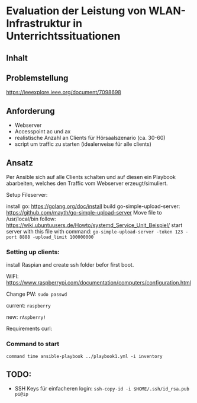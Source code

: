 # Evaluation der Leistung von WLAN-Infrastruktur in Unterrichtssituationen

## Inhalt

## Problemstellung
https://ieeexplore.ieee.org/document/7098698

## Anforderung
- Webserver
- Accesspoint ac und ax
- realistische Anzahl an Clients für Hörsaalszenario (ca. 30-60)
- script um traffic zu starten (idealerweise für alle clients)

## Ansatz
Per Ansible sich auf alle Clients schalten und auf diesen ein Playbook abarbeiten, welches den Traffic vom Webserver erzeugt/simuliert.

Setup Fileserver:

install go: https://golang.org/doc/install
build go-simple-upload-server: https://github.com/mayth/go-simple-upload-server
Move file to /usr/local/bin
follow: https://wiki.ubuntuusers.de/Howto/systemd_Service_Unit_Beispiel/
start server with this file with command: `go-simple-upload-server -token 123 -port 8888 -upload_limit 100000000`


### Setting up clients:
install Raspian and create ssh folder befor first boot.

WIFI: https://www.raspberrypi.com/documentation/computers/configuration.html

Change PW: `sudo passwd`

current: `raspberry`

new: `rAspberry!`

Requirements curl:

### Command to start

`command time ansible-playbook ../playbook1.yml -i inventory`


## TODO:

- SSH Keys für einfacheren login: `ssh-copy-id -i $HOME/.ssh/id_rsa.pub pi@ip`
